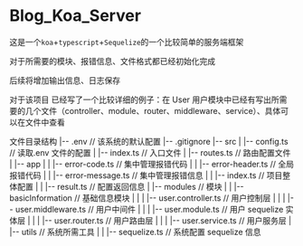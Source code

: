 # Blog_Koa_Server

这是一个`koa`+`typescript`+`Sequelize`的一个比较简单的服务端框架

对于所需要的模块、报错信息、文件格式都已经初始化完成

后续将增加输出信息、日志保存

对于该项目 已经写了一个比较详细的例子：在 User 用户模块中已经有写出所需要的几个文件（controller、module、router、middleware、service）、具体可以在文件中查看

文件目录结构
|-- .env // 该系统的默认配置
|-- .gitignore
|-- src
| |-- config.ts // 读取.env 文件的配置
| |-- index.ts // 入口文件
| |-- routes.ts // 路由配置文件
| |-- app
| | |-- error-code.ts // 集中管理报错代码
| | |-- error-header.ts // 全局报错代码
| | |-- error-message.ts // 集中管理报错信息
| | |-- index.ts // 项目整体配置
| | |-- result.ts // 配置返回信息
| |-- modules // 模块
| | |-- basicInformation // 基础信息模块
| | | |-- user.controller.ts // 用户控制层
| | | |-- user.middleware.ts // 用户中间件
| | | |-- user.module.ts // 用户 sequelize 实体层
| | | |-- user.router.ts // 用户路由层
| | | |-- user.service.ts // 用户服务层
| |-- utils // 系统所需工具
| | |-- sequelize.ts // 系统配置 sequelize 信息
